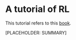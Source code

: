 # A tutorial of RL

This tutorial refers to this [book](https://web.stanford.edu/class/psych209/Readings/SuttonBartoIPRLBook2ndEd.pdf).

[PLACEHOLDER: SUMMARY]

